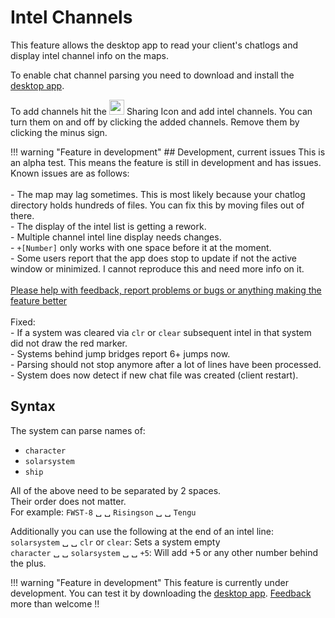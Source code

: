 # Intel Channels
This feature allows the desktop app to read your client's chatlogs and display intel channel info on the maps. 

To enable chat channel parsing you need to download and install the [desktop app](https://www.dropbox.com/s/x2dgjwiof2frek3/Eveeye_v002.exe?dl=0).

To add channels hit the <img src="https://raw.githubusercontent.com/Risingson/eedocs/master/docs/images/Share-100_off.png" width="24" height="24" > Sharing Icon and add intel channels. You can turn them on and off by clicking the added channels. Remove them by clicking the minus sign.

!!! warning "Feature in development"
    ## Development, current issues
    This is an alpha test. This means the feature is still in development and has issues.<br>Known issues are as follows:<br><br>
    - The map may lag sometimes. This is most likely because your chatlog directory holds hundreds of files. You can fix this by moving files out of there.<br>
    - The display of the intel list is getting a rework.<br>
    - Multiple channel intel line display needs changes.<br>
    - `+[Number]` only works with one space before it at the moment.<br>
    - Some users report that the app does stop to update if not the active window or minimized. I cannot reproduce this and need more info on it.<br>
    <br> 
    [Please help with feedback, report problems or bugs or anything making the feature better](https://feedback.userreport.com/7ab42bbb-8bf8-4955-9573-c0b1213b1ba7/#submit/bug)<br><br> 
    Fixed:<br>
    - If a system was cleared via `clr` or `clear` subsequent intel in that system did not draw the red marker.<br>
    - Systems behind jump bridges report 6+ jumps now.<br>
    - Parsing should not stop anymore after a lot of lines have been processed.<br>
    - System does now detect if new chat file was created (client restart).<br> 
    
## Syntax
The system can parse names of:

 - `character` 
 - `solarsystem`
 - `ship` 

All of the above need to be separated by 2 spaces.<br>Their order does not matter.<br> For example: `FWST-8` &#9251; &#9251; `Risingson` &#9251; &#9251; `Tengu`

Additionally you can use the following at the end of an intel line:<br>
`solarsystem` &#9251; &#9251; `clr` or `clear`: Sets a system empty<br>
`character` &#9251; &#9251; `solarsystem` &#9251; &#9251; `+5`: Will add +5 or any other number behind the plus.

!!! warning "Feature in development"
    This feature is currently under development. You can test it by downloading the [desktop app](https://eveeye.readthedocs.io/en/latest/desktop-app/). [Feedback](https://eveeye.readthedocs.io/en/latest/#Feedback) more than welcome !!
<!--stackedit_data:
eyJoaXN0b3J5IjpbMTg5MTIzODIzMCwtNjMwMzc3NjYwLDIwOT
czMjkyNDIsLTExMjk0MTc2NjIsMTU4ODA4ODE1LC01NjIxODIz
NTIsMTk1ODU0OTQxLC0xODkyMDk4ODUxLC0xOTE3MzgxNDU0LC
05MDc3NTU1MjYsMTI5MzE2MjcyMywxMjkzMTYyNzIzLDE5ODQy
MTkwMSwtMTEyNDIxNjM1Nyw2OTQ5MjUxMDEsMTg5MDYwMDkxNS
wtMjQ5OTcyNTYzLC0xMzE4MzQ4ODcwLDEwOTYxMTcxMzMsLTE1
MjI2ODM2ODFdfQ==
-->